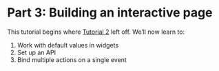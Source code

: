 # Part 3: Building an interactive page

This tutorial begins where [Tutorial 2](https://docs.google.com/document/d/1MF52io4nymFJoeAoKQnOlovHMtwh5qbk0kRb9rNU1fI/edit#heading=h.40i6tula7jnz) left off. We’ll now learn to:

1. Work with default values in widgets
2. Set up an API
3. Bind multiple actions on a single event

